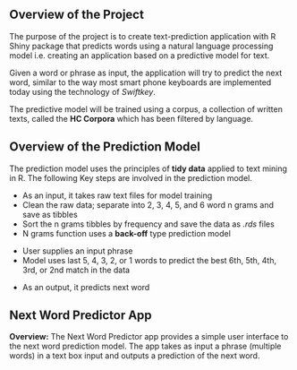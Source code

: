 ## Overview of the Project

The purpose of the project is to create text-prediction application with R Shiny package that predicts words using a natural language processing model i.e. creating an application based on a predictive model for text.

Given a word or phrase as input, the application will try to predict the next word, similar to the way most smart phone keyboards are implemented today using the technology of *Swiftkey*.

The predictive model will be trained using a corpus, a collection of written texts, called the **HC Corpora** which has been filtered by language.

## Overview of the Prediction Model

The prediction model uses the principles of **tidy data** applied to text mining in R. The following Key steps are involved in the prediction model.

* As an input, it takes raw text files for model training
* Clean the raw data; separate into 2, 3, 4, 5, and 6 word n grams and save as tibbles
* Sort the n grams tibbles by frequency and save the data as *.rds* files
* N grams function uses a **back-off** type prediction model
- User supplies an input phrase
- Model uses last 5, 4, 3, 2, or 1 words to predict the best 6th, 5th, 4th, 3rd, or 2nd   match in the data
* As an output, it predicts next word

## Next Word Predictor App

**Overview:** The Next Word Predictor app provides a simple user interface to the next word prediction model. The app takes as input a phrase (multiple words) in a text box input and outputs a prediction of the next word.